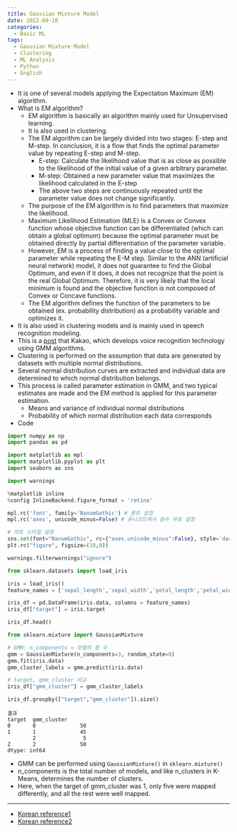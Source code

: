```yaml
---
title: Gaussian Mixture Model
date: 2022-09-10
categories:
  - Basic ML
tags: 
  - Gaussian Mixture Model
  - Clustering
  - ML Analysis
  - Python
  - English
---
```


- It is one of several models applying the Expectation Maximum (EM) algorithm.
- What is EM algorithm?
    - EM algorithm is basically an algorithm mainly used for Unsupervised learning.
    - It is also used in clustering.
    - The EM algorithm can be largely divided into two stages: E-step and M-step. In conclusion, it is a flow that finds the optimal parameter value by repeating E-step and M-step.
        - E-step: Calculate the likelihood value that is as close as possible to the likelihood of the initial value of a given arbitrary parameter.
        - M-step: Obtained a new parameter value that maximizes the likelihood calculated in the E-step
        - The above two steps are continuously repeated until the parameter value does not change significantly.
    - The purpose of the EM algorithm is to find parameters that maximize the likelihood.
    - Maximum Likelihood Estimation (MLE) is a Convex or Convex function whose objective function can be differentiated (which can obtain a global optimum) because the optimal parameter must be obtained directly by partial differentiation of the parameter variable.
    - However, EM is a process of finding a value close to the optimal parameter while repeating the E-M step. Similar to the ANN (artificial neural network) model, it does not guarantee to find the Global Optimum, and even if it does, it does not recognize that the point is the real Global Optimum. Therefore, it is very likely that the local minimum is found and the objective function is not composed of Convex or Concave functions.
    - The EM algorithm defines the function of the parameters to be obtained (ex. probability distribution) as a probability variable and optimizes it.
- It is also used in clustering models and is mainly used in speech recognition modeling.
- This is a [post](https://brunch.co.kr/@kakao-it/105) that Kakao, which develops voice recognition technology using GMM algorithms.
- Clustering is performed on the assumption that data are generated by datasets with multiple normal distributions.
- Several normal distribution curves are extracted and individual data are determined to which normal distribution belongs.
- This process is called parameter estimation in GMM, and two typical estimates are made and the EM method is applied for this parameter estimation.
    - Means and variance of individual normal distributions
    - Probability of which normal distribution each data corresponds
- Code

```python
import numpy as np
import pandas as pd

import matplotlib as mpl
import matplotlib.pyplot as plt
import seaborn as sns

import warnings

%matplotlib inline
%config InlineBackend.figure_format = 'retina'

mpl.rc('font', family='NanumGothic') # 폰트 설정
mpl.rc('axes', unicode_minus=False) # 유니코드에서 음수 부호 설정

# 차트 스타일 설정
sns.set(font="NanumGothic", rc={"axes.unicode_minus":False}, style='darkgrid')
plt.rc("figure", figsize=(10,8))

warnings.filterwarnings("ignore")

from sklearn.datasets import load_iris

iris = load_iris()
feature_names = ['sepal_length','sepal_width','petal_length','petal_width']

iris_df = pd.DataFrame(iris.data, columns = feature_names)
iris_df["target"] = iris.target

iris_df.head()
```

```python
from sklearn.mixture import GaussianMixture

# GMM: n_components = 모델의 총 수
gmm = GaussianMixture(n_components=3, random_state=0)
gmm.fit(iris.data)
gmm_cluster_labels = gmm.predict(iris.data)

# target, gmm_cluster 비교
iris_df["gmm_cluster"] = gmm_cluster_labels

iris_df.groupby(["target","gmm_cluster"]).size()
```

```
결과
target  gmm_cluster
0       0              50
1       1              45
        2               5
2       2              50
dtype: int64
```

- GMM can be performed using `GaussianMixture()` in `sklearn.mixture()`
- n_components is the total number of models, and like n_clusters in K-Means, determines the number of clusters.
- Here, when the target of gmm_cluster was 1, only five were mapped differently, and all the rest were well mapped.
---

- [Korean reference1](https://techblog-history-younghunjo1.tistory.com/88)
- [Korean reference2](https://romg2.github.io/mlguide/19_%EB%A8%B8%EC%8B%A0%EB%9F%AC%EB%8B%9D-%EC%99%84%EB%B2%BD%EA%B0%80%EC%9D%B4%EB%93%9C-07.-%EA%B5%B0%EC%A7%91%ED%99%94-GMM/)